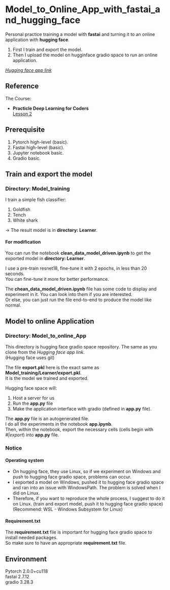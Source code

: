 # Model_to_Online_App_with_fastai_and_hugging_face
Personal practice training a model with **fastai** and turning it to an online application with **hugging face**.

1. First I train and export the model.  
2. Then I upload the model on hugginface gradio space to run an online application.

[*Hugging face app link*](https://huggingface.co/spaces/loatlam/Model_to_onl_App)

## Reference

The Course:  
- **Practicle Deep Learning for Coders**  
[Lesson 2](https://course.fast.ai/Lessons/lesson2.html)

## Prerequisite

1. Pytorch high-level (basic).
2. Fastai high-level (basic).
3. Jupyter notebook basic.
4. Gradio basic.

## Train and export the model

### Directory: Model_training

I train a  simple fish classifier:
1. Goldfish
2. Tench
3. White shark

-> The result model is in **directory: Learner**.

#### For modification

You can run the notebook **clean_data_model_driven.ipynb** to get the exported model in **directory: Learner**.

I use a pre-train resnet18, fine-tune it with 2 epochs, in less than 20 seconds.  
You can fine-tune it more for better performance.  

The **chean_data_model_driven.ipynb** file has some code to display and experiment in it. You can look into them if you are interested.  
Or else, you can just run the file end-to-end to produce the model like normal.  

## Model to online Application

### Directory: Model_to_online_App

This directory is hugging face gradio space repository. The same as you clone from the *Hugging face app link*.  
(Hugging face uses git)

The file **export.pkl** here is the exact same as **Model_training/Learner/export.pkl**.  
It is the model we trained and exported.

Hugging face space will:  
1. Host a server for us
2. Run the **app.py** file
3. Make the application interface with gradio (defined in **app.py** file).

The **app.py** file is an autogenerated file.  
I do all the experiments in the notebook **app.ipynb**.  
Then, within the notebook, export the necessary cells (cells begin with *#|export*) into **app.py** file. 

### Notice

#### Operating system

- On hugging face, they use Linux, so if we experiment on Windows and push to hugging face gradio space, problems can occur.  
- I exported a model on Windows, pushed it to hugging face gradio space and ran into an issue with WindowsPath. The problem is solved when I did on Linux.    
- Therefore, if you want to reproduce the whole process, I suggest to do it on Linux. (train and export model, push it to hugging face gradio space)  
(Recommend: WSL - Windows Subsystem for Linux)  

#### Requirement.txt

The **requirement.txt** file is important for hugging face gradio space to install needed packages.  
So make sure to have an appropriate **requirement.txt** file.  

## Environment

Pytorch 2.0.0+cu118  
fastai 2.7.12  
gradio 3.28.3   
